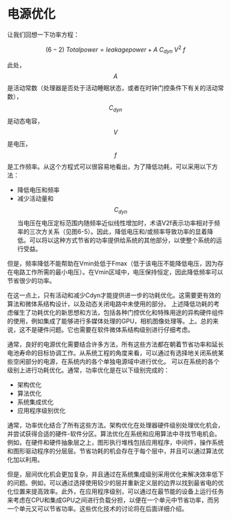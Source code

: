 # 电源优化

让我们回想一下功率方程：

$$
(6-2) \ Total power = leakage power + A \ C_{dyn} \ V^2 \ f
$$

此处，$$A$$是活动常数（处理器是否处于活动睡眠状态，或者在时钟门控条件下有关的活动常数），$$C_{dyn}$$是动态电容，$$V$$是电压，$$f$$是工作频率。从这个方程式可以很容易地看出，为了降低功耗，可以采用以下方法：
* 降低电压和频率
* 减少活动量和$$C_{dyn}$$
当电压在电压定标范围内随频率近似线性增加时，术语V2f表​​示功率相对于频率的三次方关系（见图6-5）。因此，降低电压和/或频率导致功率的显着降低。可以将以这种方式节省的功率提供给系统的其他部分，以使整个系统的运行受益。

但是，频率降低不能帮助在Vmin处低于Fmax（低于该电压不能降低电压，因为存在电路工作所需的最小电压）。在Vmin区域中，电压保持恒定，因此降低频率可以节省很少的功率。

在这一点上，只有活动和减少Cdyn才能提供进一步的功耗优化。这需要更有效的算法和微体系结构设计，以及动态关闭电路中未使用的部分。
上述降低功耗的考虑催生了功耗优化的新思想和方法，包括各种门控优化和特殊用途的异构硬件组件的使用，例如集成了能够进行多媒体处理的GPU，相机图像处理等。上。总的来说，这不是硬件问题。它也需要在软件微体系结构级别进行仔细考虑。

通常，良好的电源优化需要结合许多方法，所有这些方法都在朝着节省功率和延长电池寿命的目标协调工作。从系统工程的角度来看，可以通过有选择地关闭系统某些空闲部分的电源，在系统内的各个单独电源域中进行优化。
可以在系统的各个级别上进行功耗优化。通常，功率优化是在以下级别完成的：
* 架构优化
* 算法优化
* 系统集成优化
* 应用程序级别优化

通常，功率优化结合了所有这些方法。架构优化在处理器硬件级别处理优化机会，并尝试获得合适的硬件-软件分区。算法优化在系统和应用算法中寻找节电机会。例如，在硬件和硬件抽象层之上，图形执行堆栈包括应用程序，中间件，操作系统和图形驱动程序的分层层。节省功耗的机会存在于每个层中，并且可以通过算法优化加以利用。

但是，层间优化机会更加复杂，并且通过在系统集成级别采用优化来解决效率低下的问题。例如，可以通过选择使用较少的层并重新定义层的边界以找到最省电的优化位置来提高效率。此外，在应用程序级别，可以通过在最节能的设备上运行任务来考虑在CPU和集成GPU之间进行负载分担，以便在一个单元中节省功率，而另一个单元又可以节省功率。这些优化技术的讨论将在后面详细介绍。